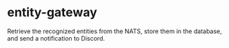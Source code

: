 # entity-gateway

Retrieve the recognized entities from the NATS, store them in the database, and send a notification to Discord.
